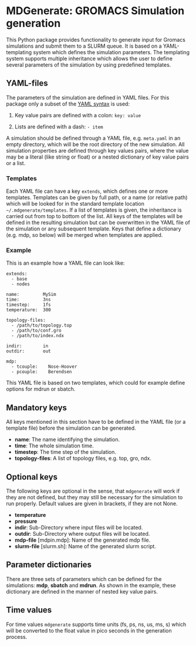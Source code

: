 # MDGenerate: GROMACS Simulation generation

This Python package provides functionality to generate input for Gromacs simulations
and submit them to a SLURM queue.
It is based on a YAML-templating system which defines the simulation parameters.
The templating system supports multiple inheritance which allows the user to define
several parameters of the simulation by using predefined templates.

## YAML-files

The parameters of the simulation are defined in YAML files.
For this package only a subset of the [YAML syntax](http://pyyaml.org/wiki/PyYAMLDocumentation#YAMLsyntax) is used:

1. Key value pairs are defined with a colon: `key: value`

2. Lists are defined with a dash: `- item`

A simulation should be defined through a YAML file, e.g. `meta.yaml` in an empty directory, which will be the root directory of the new simulation.
All simulation properties are defined through key values pairs,
where the value may be a literal (like string or float) or a nested dictionary of
key value pairs or a list.

### Templates

Each YAML file can have a key `extends`, which defines one or more templates.
Templates can be given by full path, or a name (or relative path) which will be
looked for in the standard template location `~/.mdgenerate/templates`.
If a list of templates is given, the inheritance is carried out from top to
bottom of the list.
All keys of the templates will be defined in the resulting simulation but can be overwritten in the YAML file of the simulation or any subsequent template.
Keys that define a dictionary (e.g. mdp, so below) will be merged when templates are applied.

### Example

This is an example how a YAML file can look like:
```
extends:   
  - base
  - nodes

name:         MySim
time:         3ns
timestep:     1fs
temperature:  300

topology-files:
  - /path/to/topology.top
  - /path/to/conf.gro
  - /path/to/index.ndx

indir:        in
outdir:       out

mdp:
  - tcouple:    Nose-Hoover
  - pcouple:    Berendsen

```

This YAML file is based on two templates, which could for example define options for mdrun or sbatch.

## Mandatory keys

All keys mentioned in this section have to be defined in the YAML file
(or a template file) before the simulation can be generated.

- **name**: The name identifying the simulation.
- **time**: The whole simulation time.
- **timestep**: The time step of the simulation.
- **topology-files**: A list of topology files, e.g. top, gro, ndx.

## Optional keys

The following keys are optional in the sense, that `mdgenerate` will work if they are not defined, but they may still be necessary for the simulation to run properly.
Default values are given in brackets, if they are not None.

- **temperature**
- **pressure**
- **indir**: Sub-Directory  where input files will be located.
- **outdir**: Sub-Directory where output files will be located.
- **mdp-file** [mdpin.mdp]: Name of the generated mdp file.
- **slurm-file** [slurm.sh]: Name of the generated slurm script.

## Parameter dictionaries

There are three sets of parameters which can be defined for the simulations:
**mdp**, **sbatch** and  **mdrun**.
As shown in the example, these dictionary are defined in the manner of nested key value pairs.


## Time values

For time values `mdgenerate` supports time units (fs, ps, ns, us, ms, s) which will be converted to the float value in pico seconds in the generation process.
